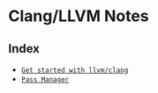 Clang/LLVM Notes
===================

Index
-------
* [`Get started with llvm/clang`](compilers/llvm/get_started.html)
* [`Pass Manager`](pass-manager.html)
